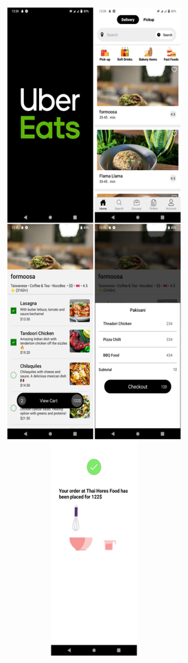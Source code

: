 <p align="center">
  <img src="snap1.jpeg" alt="Image 1" width="200" height="500" />
  <img src="snap5.jpeg" alt="Image 2" width="200" height="500" />
  <img src="snap3.jpeg" alt="Image 3" width="200" height="500" />
  <img src="snap2.jpeg" alt="Image 3" width="200" height="500" />
  <img src="snap4.jpeg" alt="Image 3" width="200" height="500" />
</p>